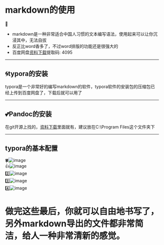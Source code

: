 # markdown的使用  
💌  
* markdown是一种非常适合中国人习惯的文本编写语法，使用起来可以让你沉浸其中，无法自拔
* 反正比word香多了，不过word排版的功能还是很强大的
* 百度网盘[资料下载](https://pan.baidu.com/s/175HL2XakJf-N6_5cXTkyyQ?pwd=4095)提取码: 4095 
***  
  
## 🌀typora的安装  
typora是一个非常好的编写markdown的软件，typora软件的安装包的压缩包已经上传到百度网盘了，下载后就可以用了  
***  
  
## 💕Pandoc的安装
在git开源上找的，[资料下载](https://pan.baidu.com/s/175HL2XakJf-N6_5cXTkyyQ?pwd=4095)里面就有，建议放在C:\Program Files这个文件夹下  
***  

## typora的基本配置  
🍀![image](https://github.com/user-attachments/assets/c4682139-38a3-45bd-b01e-235a7df387ed)  
👍![image](https://github.com/user-attachments/assets/04fca61d-0822-462b-a98f-06b617aa1ebd)  
2️⃣![image](https://github.com/user-attachments/assets/20ead1ac-5612-45c2-8846-e3e4557527d8)  
3️⃣![image](https://github.com/user-attachments/assets/349151bf-235a-4093-9dd1-6ac1de5842e1)  
4️⃣![image](https://github.com/user-attachments/assets/0ce3b793-a0bc-4a10-b2d3-f455d7b530e2)  

# 做完这些最后，你就可以自由地书写了，另外markdown导出的文件都非常简洁，给人一种非常清新的感觉。
